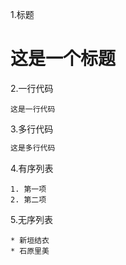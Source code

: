 1.标题
# 这是一个标题

2.一行代码

`这是一行代码`

3.多行代码

```javascript
这是多行代码
 ```
 4.有序列表 
 ```
 1. 第一项
 2. 第二项
 ```
 
 5.无序列表
 ```
 * 新垣结衣
 * 石原里美
```

